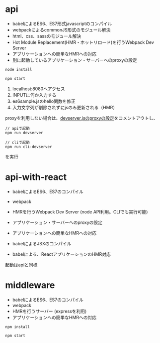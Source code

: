 # api
- babelによるES6、ES7形式javascriptのコンパイル
- webpackによるcommonJS形式のモジュール解決
- html、css、sassのモジュール解決
- Hot Module Replacement(HMR・ホットリロード)を行うWebpack Dev Server
- アプリケーションへの簡単なHMRへの対応
- 別に起動しているアプリケーション・サーバーへのproxyの設定


```js
node install

npm start

```

1. localhost:8080へアクセス
2. INPUTに何か入力する
3. es6sample.jsのhello関数を修正
4. 入力文字列が削除されずにjsのみ更新される（HMR）

proxyを利用しない場合は、[devserver.jsのproxyの設定](https://github.com/haradakunihiko/devserver-boilerplate/blob/master/api/devserver.js#L22)をコメントアウトし、


```
// apiで起動
npm run devserver

// cliで起動
npm run cli-devserver
```

を実行

# api-with-react
- babelによるES6、ES7のコンパイル
- webpack
- HMRを行うWebpack Dev Server (node API利用。CLIでも実行可能)
- アプリケーション・サーバーへのproxyの設定
- アプリケーションへの簡単なHMRへの対応

- babelによるJSXのコンパイル
- babelによる、ReactアプリケーションのHMR対応

起動はapiと同様

# middleware
- babelによるES6、ES7のコンパイル
- webpack
- HMRを行うサーバー (expressを利用)
- アプリケーションへの簡単なHMRへの対応

```
npm install

npm start
```
